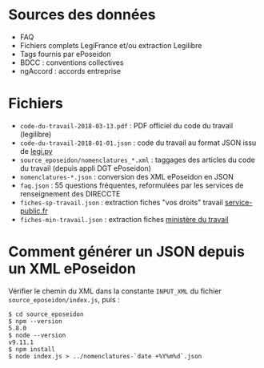 # Sources des données

- FAQ
- Fichiers complets LegiFrance et/ou extraction Legilibre
- Tags fournis par ePoseidon
- BDCC : conventions collectives
- ngAccord : accords entreprise

# Fichiers

- `code-du-travail-2018-03-13.pdf` : PDF officiel du code du travail (legilibre)
- `code-du-travail-2018-01-01.json` : code du travail au format JSON issu de [legi.py](https://github.com/Legilibre/legi.py)
- `source_eposeidon/nomenclatures_*.xml` : taggages des articles du code du travail (depuis appli DGT ePoseidon)
- `nomenclatures-*.json` : conversion des XML ePoseidon en JSON
- `faq.json` : 55 questions fréquentes, reformulées par les services de renseignement des DIRECCTE
- `fiches-sp-travail.json` : extraction fiches "vos droits" travail [service-public.fr](https://www.data.gouv.fr/fr/datasets/service-public-fr-guide-vos-droits-et-demarches-particuliers/)
- `fiches-min-travail.json` : extraction fiches [ministère du travail](http://travail-emploi.gouv.fr/mot/fiches-pratiques-du-droit-du-travail?max_articles=400)

# Comment générer un JSON depuis un XML ePoseidon

Vérifier le chemin du XML dans la constante `INPUT_XML` du fichier `source_eposeidon/index.js`, puis :

```
$ cd source_eposeidon
$ npm --version
5.8.0
$ node --version
v9.11.1
$ npm install
$ node index.js > ../nomenclatures-`date +%Y%m%d`.json
```
